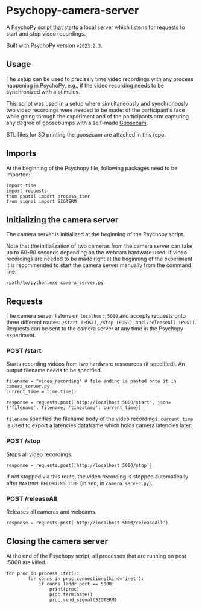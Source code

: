 # Psychopy-camera-server
A PsychoPy script that starts a local server which listens for requests to start and stop video recordings.

Built with PsychoPy version ```v2023.2.3```.

## Usage
The setup can be used to precisely time video recordings with any process happening in PsychoPy, e.g., if the video recording needs to be synchronized with a stimulus.

This script was used in a setup where simultaneously and synchronously two video recordings were needed to be made: of the participant's face while going through the experiment and of the participants arm capturing any degree of goosebumps with a self-made [Goosecam](https://www.psy.uni-hamburg.de/service/technischer-service/technicaloffers/projects/goosecam.html). 

STL files for 3D printing the goosecam are attached in this repo.

## Imports
At the beginning of the Psychopy file, following packages need to be imported: 
```
import time
import requests
from psutil import process_iter
from signal import SIGTERM
```

## Initializing the camera server
The camera server is initialized at the beginning of the Psychopy script. 

Note that the initialization of two cameras from the camera server can take up to 60-90 seconds depending on the webcam hardware used. If video recordings are needed to be made right at the beginning of the experiment it is recommended to start the camera server manually from the command line:
```
/path/to/python.exe camera_server.py
```

## Requests
The camera server listens on ```localhost:5000``` and accepts requests onto three different routes: ```/start (POST)```, ```/stop (POST)```, and ```/releaseAll (POST)```. Requests can be sent to the camera server at any time in the Psychopy experiment.

### POST /start
Starts recording videos from two hardware ressources (if specified). An output filename needs to be specified.
```
filename = "video_recording" # file ending is pasted onto it in camera_server.py
current_time = time.time()

response = requests.post('http://localhost:5000/start', json={'filename': filename, 'timestamp': current_time})
```
```filename``` specifies the filename body of the video recordings. ```current_time``` is used to export a latencies dataframe which holds camera latencies later.

### POST /stop
Stops all video recordings.
```
response = requests.post('http://localhost:5000/stop')
```

If not stopped via this route, the video recording is stopped automatically after ```MAXIMUM_RECORDING_TIME``` (in sec; in ```camera_server.py```).

### POST /releaseAll
Releases all cameras and webcams.
```
response = requests.post('http://localhost:5000/releaseAll')
```

## Closing the camera server
At the end of the Psychopy script, all processes that are running on post :5000 are killed.
```
for proc in process_iter():
        for conns in proc.connections(kind='inet'):
            if conns.laddr.port == 5000:
                print(proc)
                proc.terminate()
                proc.send_signal(SIGTERM) 
```
